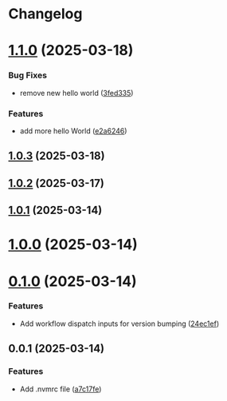 # Changelog

# [1.1.0](https://github.com/peeranat-dan/test-release/compare/1.0.3...1.1.0) (2025-03-18)


### Bug Fixes

* remove new hello world ([3fed335](https://github.com/peeranat-dan/test-release/commit/3fed335cb89326df46b79957ec5f9c795b48f93f))


### Features

* add more hello World ([e2a6246](https://github.com/peeranat-dan/test-release/commit/e2a62465a2ff23f65b34c5ba1fce8456f95baa74))

## [1.0.3](https://github.com/peeranat-dan/test-release/compare/1.0.2...1.0.3) (2025-03-18)

## [1.0.2](https://github.com/peeranat-dan/test-release/compare/1.0.1...1.0.2) (2025-03-17)

## [1.0.1](https://github.com/peeranat-dan/test-release/compare/1.0.0...1.0.1) (2025-03-14)

# [1.0.0](https://github.com/peeranat-dan/test-release/compare/0.1.0...1.0.0) (2025-03-14)

# [0.1.0](https://github.com/peeranat-dan/test-release/compare/0.0.1...0.1.0) (2025-03-14)


### Features

* Add workflow dispatch inputs for version bumping ([24ec1ef](https://github.com/peeranat-dan/test-release/commit/24ec1effce678846968733827a5388847da5cbd0))

## 0.0.1 (2025-03-14)


### Features

* Add .nvmrc file ([a7c17fe](https://github.com/peeranat-dan/test-release/commit/a7c17fe7771d5c5fd2fb8b9ed4c049848dc284fb))
